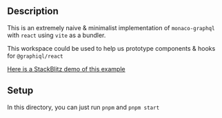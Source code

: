 ## Description

This is an extremely naive & minimalist implementation of `monaco-graphql` with
`react` using `vite` as a bundler.

This workspace could be used to help us prototype components & hooks for
`@graphiql/react`

[Here is a StackBlitz demo of this example](https://stackblitz.com/edit/monaco-graphql-react-vite?file=src/App.tsx)

## Setup

In this directory, you can just run `pnpm` and `pnpm start`
